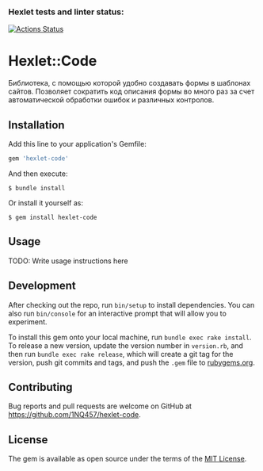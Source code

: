 ### Hexlet tests and linter status:
[![Actions Status](https://github.com/1NQ457/rails-project-lvl1/workflows/hexlet-check/badge.svg)](https://github.com/1NQ457/rails-project-lvl1/actions)

# Hexlet::Code

Библиотека, с помощью которой удобно создавать формы в шаблонах сайтов. Позволяет сократить код описания формы во много раз за счет автоматической обработки ошибок и различных контролов. 

## Installation

Add this line to your application's Gemfile:

```ruby
gem 'hexlet-code'
```

And then execute:

    $ bundle install

Or install it yourself as:

    $ gem install hexlet-code

## Usage

TODO: Write usage instructions here

## Development

After checking out the repo, run `bin/setup` to install dependencies. You can also run `bin/console` for an interactive prompt that will allow you to experiment.

To install this gem onto your local machine, run `bundle exec rake install`. To release a new version, update the version number in `version.rb`, and then run `bundle exec rake release`, which will create a git tag for the version, push git commits and tags, and push the `.gem` file to [rubygems.org](https://rubygems.org).

## Contributing

Bug reports and pull requests are welcome on GitHub at https://github.com/1NQ457/hexlet-code.


## License

The gem is available as open source under the terms of the [MIT License](https://opensource.org/licenses/MIT).
